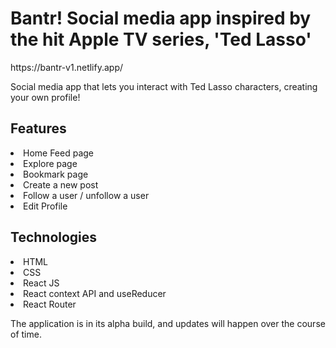 <h1> Bantr! Social media app inspired by the hit Apple TV series, 'Ted Lasso'</h1>
https://bantr-v1.netlify.app/

Social media app that lets you interact with Ted Lasso characters, creating your own profile!

<h2>Features</h2>
<li>Home Feed page</li>
<li>Explore page</li>
<li>Bookmark page</li>
<li>Create a new post</li>
<li>Follow a user / unfollow a user</li>
<li>Edit Profile</li>

<h2>Technologies</h2>
<li>HTML</li>
<li>CSS</li>
<li>React JS</li>
<li>React context API and useReducer</li>
<li>React Router</li>

The application is in its alpha build, and updates will happen over the course of time.
